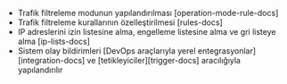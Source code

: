 * Trafik filtreleme modunun yapılandırılması [operation-mode-rule-docs]
* Trafik filtreleme kurallarının özelleştirilmesi [rules-docs]
* IP adreslerini izin listesine alma, engelleme listesine alma ve gri listeye alma [ip-lists-docs]
* Sistem olay bildirimleri [DevOps araçlarıyla yerel entegrasyonlar][integration-docs] ve [tetikleyiciler][trigger-docs] aracılığıyla yapılandırılır